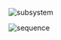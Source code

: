![subsystem](https://www.planttext.com/plantuml/png/Z9HDRjim48NtFCL3DdK0wm9Q14bh530Wj0it1w354SLK8WLov41eVR8kUgHUeP3yHzcIaPKapl3DDuyZ_llpzpcmzDpMbVY45HN64enbyeNCIPpViDwmyr8JVWa027972oLPflY-VQES7rFid553q1DxGpjQ69NsOe-d9B4NbogXtOOkCDLePFvJQXB79nw-EJQ5oIKRPx4vvJqCjVDAXe0uOqnsO8lZ2njzfAEjCJMWYUFWvswjeXRYa03s0fZ4oPoU8igSNbHEZtKofsyGCgVlLCwS7eh7JjRIs0C81N4BzCLPzgwgo9yEZwpwe45Bj87y-enoHgsSZlDUyWywlHSJXA_h8vaoeQba5yV2OeOWbEuzJbmHIrE54SFLjidYw4idEDezlEVECbbEiM5lR6zu0kuQ6Yr4MDF2cTCJsXDumxeS71oND3K5bdMJOYMPVfYQHkVkgJfOL9ecYAbV8ab-Fvr_NJ4pfVD9hsiaoTFCC8cP6RlUCILy9_q2DjFHE7s-gHjP8QnZWZUwPBXY4X9uiHsNncfmAHcMI0MmmvOGs7dgPwzk0wEKEu94Q2ZlLN1HE4o26iv8BI6j6hJEaM6xiILvmoYygmN09M4hGtJFNYvXiggV6hh7Bu2lpeDsvBlHY0rpUonml6w7-hchwzRsIOHtm-LI07BAaZvmPUIX9taLY2PZrEcMJbv4dJoJLMrT_GS00F__0m00)



![sequence](https://www.planttext.com/plantuml/png/h5HDIyD04BtdLmozMC46_9OSIa4K2gMNs9DuM3RJi93Enjr9It-R1t-IVq7IMhk9sHXhRybCvhrzi-_bu-rzP5aOBXPP82Hh0pEB9iY5OILLBeXXgbdDbHIiDCt6tjQz9ZOworgcOzP6fEZjJtJwsoT1S08nlXP84c6k3KY3WXMb82W1YvIKp-HEb89WCApfYE0y15CYMOwH4hVRbveOYS-Wi6Z6oMcv6hKKZFLb1DNtEir-9n5SX9lZ7S3ZR3PehjTv8xWCjvl1FGUlS_GmL61XqAB281U6W71L1KYm6RZZWR-kFOAh4AnOOcLBxcrw1Eniqr3h8iSMKgArFXKxz8vYzZQEu7ghPwBJYempwCKFqwUUHuuJXERo4KGv75vT3QdPWRFWmeljSsoPaC5myuk9854spyGQfAQvCejM7vLHgmL_gN1LpxhrXlqct0ouPTi_IgvlGqYHgy17ZlEtc-v-SZrgKsfkf_ndFCWbV7uvE2P-EtLa-9ElgiPeCTO8AIaMsIS0003__mC0)
